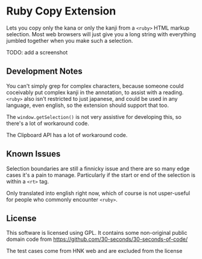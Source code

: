 # Ruby Copy Extension

Lets you copy only the kana or only the kanji from a `<ruby>` HTML markup selection. Most web browsers will just give you a long string with everything jumbled together when you make such a selection.

TODO: add a screenshot

## Development Notes

You can't simply grep for complex characters, because someone could coceivably put complex kanji in the annotation, to assist with a reading. `<ruby>` also isn't restricted to just japanese, and could be used in any language, even english, so the extension should support that too.

The `window.getSelection()` is not very assistive for developing this, so there's a lot of workaround code.

The Clipboard API has a lot of workaround code.

## Known Issues
Selection boundaries are still a finnicky issue and there are so many edge cases it's a pain to manage. Particularly if the start or end of the selection is within a `<rt>` tag.

Only translated into english right now, which of course is not usper-useful for people who commonly encounter `<ruby>`.

## License
This software is licensed using GPL. It contains some non-original public domain code from https://github.com/30-seconds/30-seconds-of-code/

The test cases come from HNK web and are excluded from the license
